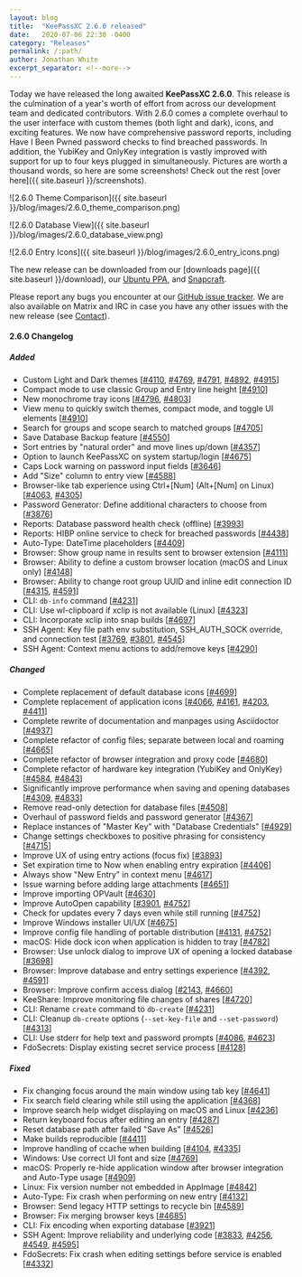 ```yaml
---
layout: blog
title:  "KeePassXC 2.6.0 released"
date:   2020-07-06 22:30 -0400
category: "Releases"
permalink: /:path/
author: Jonathan White
excerpt_separator: <!--more-->
---
```


<div class="blog-teaser-img">
  <object type="image/svg+xml" data="{{ site.baseurl }}/images/keepassxc-logo.svg" alt="KeePassXC logo"></object>
</div>

Today we have released the long awaited **KeePassXC 2.6.0**. This release is the culmination of a year's worth of 
effort from across our development team and dedicated contributors. With 2.6.0 comes a complete overhaul to the
user interface with custom themes (both light and dark), icons, and exciting features. We now have comprehensive 
password reports, including Have I Been Pwned password checks to find breached passwords. In addition, the YubiKey
and OnlyKey integration is vastly improved with support for up to four keys plugged in simultaneously. Pictures are 
worth a thousand words, so here are some screenshots! Check out the rest [over here]({{ site.baseurl }}/screenshots).

![2.6.0 Theme Comparison]({{ site.baseurl }}/blog/images/2.6.0_theme_comparison.png)

<!--more-->

![2.6.0 Database View]({{ site.baseurl }}/blog/images/2.6.0_database_view.png)

![2.6.0 Entry Icons]({{ site.baseurl }}/blog/images/2.6.0_entry_icons.png)

The new release can be downloaded from our
[downloads page]({{ site.baseurl }}/download), our
[Ubuntu PPA](https://launchpad.net/~phoerious/+archive/ubuntu/keepassxc/),
and [Snapcraft](https://snapcraft.io/keepassxc/).

Please report any bugs you encounter at our [GitHub issue tracker](https://github.com/keepassxreboot/keepassxc/issues).
We are also available on Matrix and IRC in case you have any other issues with the new release
(see [Contact](/team/#contact)).

#### 2.6.0 Changelog

##### Added

- Custom Light and Dark themes [[#4110](https://github.com/keepassxreboot/keepassxc/pull/4110), [#4769](https://github.com/keepassxreboot/keepassxc/pull/4769), [#4791](https://github.com/keepassxreboot/keepassxc/pull/4791), [#4892](https://github.com/keepassxreboot/keepassxc/pull/4892), [#4915](https://github.com/keepassxreboot/keepassxc/pull/4915)]
- Compact mode to use classic Group and Entry line height [[#4910](https://github.com/keepassxreboot/keepassxc/pull/4910)]
- New monochrome tray icons [[#4796](https://github.com/keepassxreboot/keepassxc/pull/4796), [#4803](https://github.com/keepassxreboot/keepassxc/pull/4803)]
- View menu to quickly switch themes, compact mode, and toggle UI elements [[#4910](https://github.com/keepassxreboot/keepassxc/pull/4910)]
- Search for groups and scope search to matched groups [[#4705](https://github.com/keepassxreboot/keepassxc/pull/4705)]
- Save Database Backup feature [[#4550](https://github.com/keepassxreboot/keepassxc/pull/4550)]
- Sort entries by "natural order" and move lines up/down [[#4357](https://github.com/keepassxreboot/keepassxc/pull/4357)]
- Option to launch KeePassXC on system startup/login [[#4675](https://github.com/keepassxreboot/keepassxc/pull/4675)]
- Caps Lock warning on password input fields [[#3646](https://github.com/keepassxreboot/keepassxc/pull/3646)]
- Add "Size" column to entry view [[#4588](https://github.com/keepassxreboot/keepassxc/pull/4588)]
- Browser-like tab experience using Ctrl+[Num] (Alt+[Num] on Linux) [[#4063](https://github.com/keepassxreboot/keepassxc/pull/4063), [#4305](https://github.com/keepassxreboot/keepassxc/pull/4305)]
- Password Generator: Define additional characters to choose from [[#3876](https://github.com/keepassxreboot/keepassxc/pull/3876)]
- Reports: Database password health check (offline) [[#3993](https://github.com/keepassxreboot/keepassxc/pull/3993)]
- Reports: HIBP online service to check for breached passwords [[#4438](https://github.com/keepassxreboot/keepassxc/pull/4438)]
- Auto-Type: DateTime placeholders [[#4409](https://github.com/keepassxreboot/keepassxc/pull/4409)]
- Browser: Show group name in results sent to browser extension [[#4111](https://github.com/keepassxreboot/keepassxc/pull/4111)]
- Browser: Ability to define a custom browser location (macOS and Linux only) [[#4148](https://github.com/keepassxreboot/keepassxc/pull/4148)]
- Browser: Ability to change root group UUID and inline edit connection ID [[#4315](https://github.com/keepassxreboot/keepassxc/pull/4315), [#4591](https://github.com/keepassxreboot/keepassxc/pull/4591)]
- CLI: `db-info` command [[#4231](https://github.com/keepassxreboot/keepassxc/pull/4231)]
- CLI: Use wl-clipboard if xclip is not available (Linux) [[#4323](https://github.com/keepassxreboot/keepassxc/pull/4323)]
- CLI: Incorporate xclip into snap builds [[#4697](https://github.com/keepassxreboot/keepassxc/pull/4697)]
- SSH Agent: Key file path env substitution, SSH_AUTH_SOCK override, and connection test [[#3769](https://github.com/keepassxreboot/keepassxc/pull/3769), [#3801](https://github.com/keepassxreboot/keepassxc/pull/3801), [#4545](https://github.com/keepassxreboot/keepassxc/pull/4545)]
- SSH Agent: Context menu actions to add/remove keys [[#4290](https://github.com/keepassxreboot/keepassxc/pull/4290)]

##### Changed

- Complete replacement of default database icons [[#4699](https://github.com/keepassxreboot/keepassxc/pull/4699)]
- Complete replacement of application icons [[#4066](https://github.com/keepassxreboot/keepassxc/pull/4066), [#4161](https://github.com/keepassxreboot/keepassxc/pull/4161), [#4203](https://github.com/keepassxreboot/keepassxc/pull/4203), [#4411](https://github.com/keepassxreboot/keepassxc/pull/4411)]
- Complete rewrite of documentation and manpages using Asciidoctor [[#4937](https://github.com/keepassxreboot/keepassxc/pull/4937)]
- Complete refactor of config files; separate between local and roaming [[#4665](https://github.com/keepassxreboot/keepassxc/pull/4665)]
- Complete refactor of browser integration and proxy code [[#4680](https://github.com/keepassxreboot/keepassxc/pull/4680)]
- Complete refactor of hardware key integration (YubiKey and OnlyKey) [[#4584](https://github.com/keepassxreboot/keepassxc/pull/4584), [#4843](https://github.com/keepassxreboot/keepassxc/pull/4843)]
- Significantly improve performance when saving and opening databases [[#4309](https://github.com/keepassxreboot/keepassxc/pull/4309), [#4833](https://github.com/keepassxreboot/keepassxc/pull/4833)]
- Remove read-only detection for database files [[#4508](https://github.com/keepassxreboot/keepassxc/pull/4508)]
- Overhaul of password fields and password generator [[#4367](https://github.com/keepassxreboot/keepassxc/pull/4367)]
- Replace instances of "Master Key" with "Database Credentials" [[#4929](https://github.com/keepassxreboot/keepassxc/pull/4929)]
- Change settings checkboxes to positive phrasing for consistency [[#4715](https://github.com/keepassxreboot/keepassxc/pull/4715)]
- Improve UX of using entry actions (focus fix) [[#3893](https://github.com/keepassxreboot/keepassxc/pull/3893)]
- Set expiration time to Now when enabling entry expiration [[#4406](https://github.com/keepassxreboot/keepassxc/pull/4406)]
- Always show "New Entry" in context menu [[#4617](https://github.com/keepassxreboot/keepassxc/pull/4617)]
- Issue warning before adding large attachments [[#4651](https://github.com/keepassxreboot/keepassxc/pull/4651)]
- Improve importing OPVault [[#4630](https://github.com/keepassxreboot/keepassxc/pull/4630)]
- Improve AutoOpen capability [[#3901](https://github.com/keepassxreboot/keepassxc/pull/3901), [#4752](https://github.com/keepassxreboot/keepassxc/pull/4752)]
- Check for updates every 7 days even while still running [[#4752](https://github.com/keepassxreboot/keepassxc/pull/4752)]
- Improve Windows installer UI/UX [[#4675](https://github.com/keepassxreboot/keepassxc/pull/4675)]
- Improve config file handling of portable distribution [[#4131](https://github.com/keepassxreboot/keepassxc/pull/4131), [#4752](https://github.com/keepassxreboot/keepassxc/pull/4752)]
- macOS: Hide dock icon when application is hidden to tray [[#4782](https://github.com/keepassxreboot/keepassxc/pull/4782)]
- Browser: Use unlock dialog to improve UX of opening a locked database [[#3698](https://github.com/keepassxreboot/keepassxc/pull/3698)]
- Browser: Improve database and entry settings experience [[#4392](https://github.com/keepassxreboot/keepassxc/pull/4392), [#4591](https://github.com/keepassxreboot/keepassxc/pull/4591)]
- Browser: Improve confirm access dialog [[#2143](https://github.com/keepassxreboot/keepassxc/pull/2143), [#4660](https://github.com/keepassxreboot/keepassxc/pull/4660)]
- KeeShare: Improve monitoring file changes of shares [[#4720](https://github.com/keepassxreboot/keepassxc/pull/4720)]
- CLI: Rename `create` command to `db-create` [[#4231](https://github.com/keepassxreboot/keepassxc/pull/4231)]
- CLI: Cleanup `db-create` options (`--set-key-file` and `--set-password`) [[#4313](https://github.com/keepassxreboot/keepassxc/pull/4313)]
- CLI: Use stderr for help text and password prompts [[#4086](https://github.com/keepassxreboot/keepassxc/pull/4086), [#4623](https://github.com/keepassxreboot/keepassxc/pull/4623)]
- FdoSecrets: Display existing secret service process [[#4128](https://github.com/keepassxreboot/keepassxc/pull/4128)]

##### Fixed

- Fix changing focus around the main window using tab key [[#4641](https://github.com/keepassxreboot/keepassxc/pull/4641)]
- Fix search field clearing while still using the application [[#4368](https://github.com/keepassxreboot/keepassxc/pull/4368)]
- Improve search help widget displaying on macOS and Linux [[#4236](https://github.com/keepassxreboot/keepassxc/pull/4236)]
- Return keyboard focus after editing an entry [[#4287](https://github.com/keepassxreboot/keepassxc/pull/4287)]
- Reset database path after failed "Save As" [[#4526](https://github.com/keepassxreboot/keepassxc/pull/4526)]
- Make builds reproducible [[#4411](https://github.com/keepassxreboot/keepassxc/pull/4411)]
- Improve handling of ccache when building [[#4104](https://github.com/keepassxreboot/keepassxc/pull/4104), [#4335](https://github.com/keepassxreboot/keepassxc/pull/4335)]
- Windows: Use correct UI font and size [[#4769](https://github.com/keepassxreboot/keepassxc/pull/4769)]
- macOS: Properly re-hide application window after browser integration and Auto-Type usage [[#4909](https://github.com/keepassxreboot/keepassxc/pull/4909)]
- Linux: Fix version number not embedded in AppImage [[#4842](https://github.com/keepassxreboot/keepassxc/pull/4842)]
- Auto-Type: Fix crash when performing on new entry [[#4132](https://github.com/keepassxreboot/keepassxc/pull/4132)]
- Browser: Send legacy HTTP settings to recycle bin [[#4589](https://github.com/keepassxreboot/keepassxc/pull/4589)]
- Browser: Fix merging browser keys [[#4685](https://github.com/keepassxreboot/keepassxc/pull/4685)]
- CLI: Fix encoding when exporting database [[#3921](https://github.com/keepassxreboot/keepassxc/pull/3921)]
- SSH Agent: Improve reliability and underlying code [[#3833](https://github.com/keepassxreboot/keepassxc/pull/3833), [#4256](https://github.com/keepassxreboot/keepassxc/pull/4256), [#4549](https://github.com/keepassxreboot/keepassxc/pull/4549), [#4595](https://github.com/keepassxreboot/keepassxc/pull/4595)]
- FdoSecrets: Fix crash when editing settings before service is enabled [[#4332](https://github.com/keepassxreboot/keepassxc/pull/4332)]

